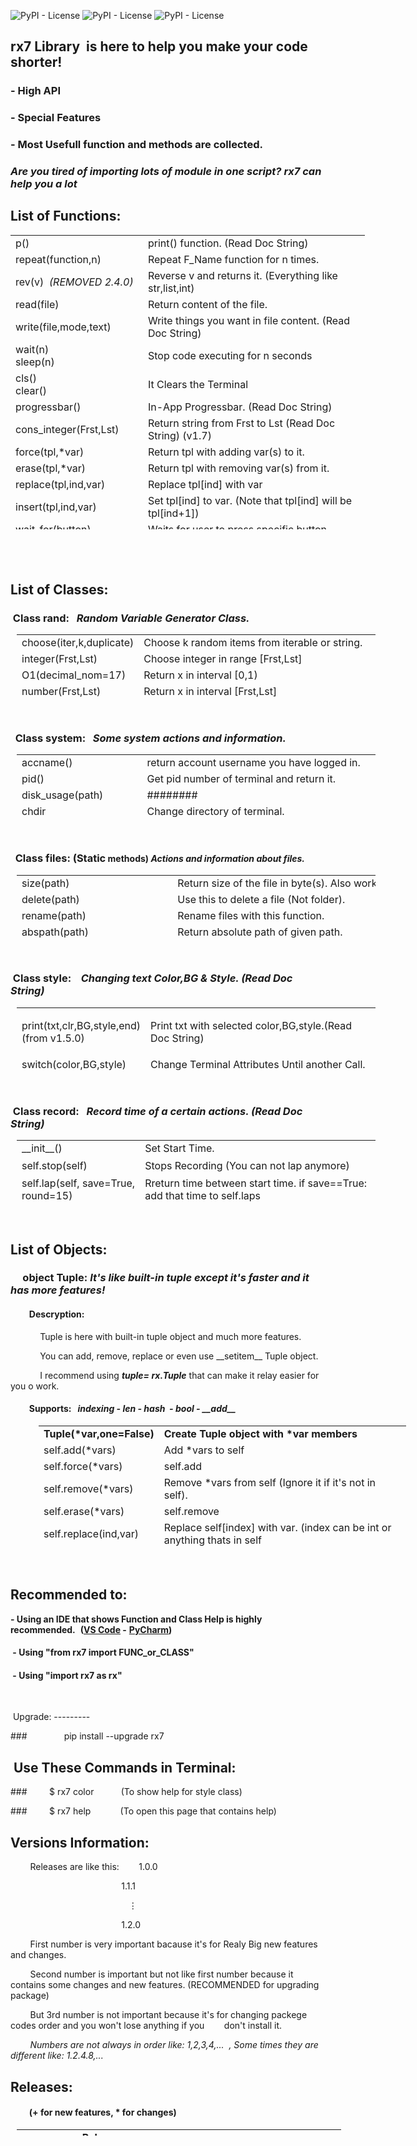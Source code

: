 ![PyPI - License](https://img.shields.io/badge/downloads-32k%2Fmonth-brightgreen?style=plastic) ![PyPI - License](https://img.shields.io/pypi/l/rx7?color=orange&style=plastic) ![PyPI - License](https://img.shields.io/badge/status-stable-success?style=plastic)

rx7 Library  is here to help you make your code shorter!
--------------------------------------------------------

### \- High API

### \- Special Features

### \- Most Usefull function and methods are collected.

###  **_Are you tired of importing lots of module in one script? rx7 can help you a lot_**

List of Functions:
------------------
<table style="height: 471px; width: 567px;">
<tbody>
<tr>
<td style="width: 155px;">p()</td>
<td style="width: 396px;">print() function. (Read Doc String)</td>
</tr>
<tr>
<td style="width: 155px;">repeat(function,n)</td>
<td style="width: 396px;">Repeat F_Name function for n times.</td>
</tr>
<tr>
<td style="width: 155px;">rev(v)&nbsp; <em>(REMOVED 2.4.0)</em></td>
<td style="width: 396px;">Reverse v and returns it. (Everything like str,list,int)&nbsp; &nbsp;</td>
</tr>
<tr>
<td style="width: 155px;">read(file)</td>
<td style="width: 396px;">Return content of the file.</td>
</tr>
<tr>
<td style="width: 155px;">write(file,mode,text)</td>
<td style="width: 396px;">Write things you want in file content.&nbsp;(Read Doc String)</td>
</tr>
<tr>
<td style="width: 155px;">wait(n)<br />sleep(n)</td>
<td style="width: 396px;">Stop code executing for n seconds</td>
</tr>
<tr>
<td style="width: 155px;">cls()<br />clear()</td>
<td style="width: 396px;">It Clears the Terminal</td>
</tr>
<tr>
<td style="width: 155px;">progressbar()</td>
<td style="width: 396px;">In-App Progressbar. (Read Doc String)</td>
</tr>
<tr>
<td style="width: 155px;">cons_integer(Frst,Lst)</td>
<td style="width: 396px;">Return string from Frst to Lst (Read Doc String) (v1.7)</td>
</tr>
<tr>
<td style="width: 155px;">force(tpl,*var)</td>
<td style="width: 396px;">Return tpl with adding var(s) to it.</td>
</tr>
<tr>
<td style="width: 155px;">erase(tpl,*var)</td>
<td style="width: 396px;">Return tpl with removing var(s) from it.</td>
</tr>
<tr>
<td style="width: 155px;">replace(tpl,ind,var)</td>
<td style="width: 396px;">Replace tpl[ind] with var</td>
</tr>
<tr>
<td style="width: 155px;">insert(tpl,ind,var)</td>
<td style="width: 396px;">Set tpl[ind] to var. (Note that tpl[ind] will be tpl[ind+1])</td>
</tr>
<tr>
<td style="width: 155px;">wait_for(button)</td>
<td style="width: 396px;">Waits for user to press specific button.&nbsp;</td>
</tr>
<tr>
<td style="width: 155px;">call_later(func,args,delay)</td>
<td style="width: 396px;">Call func(args) after delay time.&nbsp;</td>
</tr>
<tr>
<td style="width: 155px;">
<div>
<div>convert_bytes(num)</div>
</div>
</td>
<td style="width: 396px;">convert bytes to (KB,MB,GB,TB)</td>
</tr>
<tr>
<td style="width: 155px;">
<div>
<div>Input(prompt,default)</div>
<div>default_input()</div>
</div>
</td>
<td style="width: 396px;">Prompt an input message with default answer (value) <em>(ONLY ON WINDOWS)&nbsp;</em></td>
</tr>
<tr>
<td style="width: 155px;">
<div>
<div>restart_app()</div>
</div>
</td>
<td style="width: 396px;">Restart running python program</td>
</tr>
<tr>
<td style="width: 155px;">
<div>
<div>active_window_title()</div>
</div>
</td>
<td style="width: 396px;">Return Active Window Title</td>
</tr>
<tr>
<td style="width: 155px;">
<div>
<div>open_image(path)</div>
</div>
</td>
<td style="width: 396px;">Open image with default image viewer (Mac OS is not supported)</td>
</tr>
<tr>
<td style="width: 155px;">
<div>
<div>download(url)</div>
</div>
</td>
<td style="width: 396px;">To download files with memory saver and progressbar</td>
</tr>
<tr>
<td style="width: 155px;">
<div>
<div>extract(file,path,pwd)</div>
</div>
</td>
<td style="width: 396px;">Extract Zip file with password to path</td>
</tr>
<tr>
<td style="width: 155px;">
<div>
<div>screenshot(name)</div>
</div>
</td>
<td style="width: 396px;">Take a screenshot and save it.</td>
</tr>
<tr>
<td style="width: 155px;">
<div>
<div>func_info(function)</div>
</div>
</td>
<td style="width: 396px;">Print information of function</td>
</tr>
<tr>
<td style="width: 155px;">
<div>
<div>Check_Type</div>
</div>
</td>
<td style="width: 396px;">Decorator that raise TypeError if function argument type is wrong (Read Help)</td>
</tr>
<tr>
<td style="width: 155px;">
<div>
<div>Progressbar()</div>
</div>
</td>
<td style="width: 396px;">Generator of progressbar() which you can use it to do some stuff between your delays (Read Help)</td>
</tr>
<tr>
<td style="width: 155px;">
<div>
<div>pixel_color(X,Y)</div>
</div>
</td>
<td style="width: 396px;">Return RGB color of pixel[X,Y]</td>
</tr>
<tr>
<td style="width: 155px;">
<div>
<div>getpass(prompt)</div>
</div>
</td>
<td style="width: 396px;">
<div>
<div>Prompt&nbsp;for&nbsp;a&nbsp;password,&nbsp;with&nbsp;echo&nbsp;turned&nbsp;off.</div>
</div>
</td>
</tr>
<tr>
<td style="width: 155px;">
<div>
<div>import_module(path)</div>
</div>
</td>
<td style="width: 396px;">
<div>
<div>Return given path (file with any extension) as a Module</div>
</div>
</td>
</tr>
</tbody>
</table>
<h2>&nbsp;</h2>
<h2>List of Classes:</h2>
<h3>&nbsp;Class rand:&nbsp; &nbsp;<em>Random&nbsp;Variable&nbsp;Generator&nbsp;Class.</em></h3>
<table style="height: 100px; width: 574px; margin-left: 10px;" cellpadding="5px">
<tbody>
<tr>
<td style="width: 173px;">choose(iter,k,duplicate)</td>
<td style="width: 387px;">Choose k random items from iterable or string.</td>
</tr>
<tr>
<td style="width: 173px;">integer(Frst,Lst)</td>
<td style="width: 387px;">Choose integer in range [Frst,Lst]</td>
</tr>
<tr>
<td style="width: 173px;">O1(decimal_nom=17)</td>
<td style="width: 387px;">Return x in interval [0,1)</td>
</tr>
<tr>
<td style="width: 173px;">number(Frst,Lst)</td>
<td style="width: 387px;">Return x in interval [Frst,Lst]</td>
</tr>
<tr>
<td style="width: 173px;">shuffle(iterable)</td>
<td style="width: 387px;">Return shuffled version of iterable</td>
</tr>
</tbody>
</table>
<p>&nbsp;</p>
<h3>&nbsp; Class system:&nbsp; &nbsp;<em>Some system actions and information.</em></h3>
<table style="height: 100px; width: 574px; margin-left: 10px;" cellpadding="5px">
<tbody>
<tr>
<td style="width: 173px;">accname()</td>
<td style="width: 387px;">
<div>
<div>return&nbsp;account&nbsp;username&nbsp;you&nbsp;have&nbsp;logged&nbsp;in.</div>
</div>
</td>
</tr>
<tr>
<td style="width: 173px;">pid()</td>
<td style="width: 387px;">
<div>
<div>Get&nbsp;pid&nbsp;number&nbsp;of&nbsp;terminal&nbsp;and&nbsp;return&nbsp;it.</div>
</div>
</td>
</tr>
<tr>
<td style="width: 173px;">disk_usage(path)</td>
<td style="width: 387px;">########</td>
</tr>
<tr>
<td style="width: 173px;">chdir</td>
<td style="width: 387px;">Change directory of terminal.</td>
</tr>
<tr>
<td style="width: 173px;">SHUT_DOWN()</td>
<td style="width: 387px;">Shut Down the PC.</td>
</tr>
<tr>
<td style="width: 173px;">RESTART()</td>
<td style="width: 387px;">Restart the PC.</td>
</tr>
<tr>
<td style="width: 173px;">terminal_size()</td>
<td style="width: 387px;">Return terminal size in tuple&nbsp; (columns,lines).&nbsp;</td>
</tr>
<tr>
<td style="width: 173px;">cwd()</td>
<td style="width: 387px;">Return Carrent Working Directory.&nbsp;</td>
</tr>
<tr>
<td style="width: 173px;">ip_global()</td>
<td style="width: 387px;">Returns Global IP.</td>
</tr>
<tr>
<td style="width: 173px;">ip_local()</td>
<td style="width: 387px;">Returns Local IP.</td>
</tr>
<tr>
<td style="width: 173px;">ram_total()</td>
<td style="width: 387px;">Returns total ram of the system.</td>
</tr>
<tr>
<td style="width: 173px;">ram_used()</td>
<td style="width: 387px;">Returns Used Space of the ram of the system.</td>
</tr>
<tr>
<td style="width: 173px;">ram_free()</td>
<td style="width: 387px;">Returns Available (Free) space of system ram.</td>
</tr>
<tr>
<td style="width: 173px;">boot_time()</td>
<td style="width: 387px;">Return system boot time in seconds since the epoch.</td>
</tr>
<tr>
<td style="width: 173px;">device_name()</td>
<td style="width: 387px;">Returns Device Name</td>
</tr>
<tr>
<td style="width: 173px;">ip_website(url)</td>
<td style="width: 387px;">Returns url ip address</td>
</tr>
<tr>
<td style="width: 173px;">win10_notification()</td>
<td style="width: 387px;">Display windows 10 notification (READ DOCSTRING) (ONLY WIN10 SUPPORTED)</td>
</tr>
<tr>
<td style="width: 173px;">cpu_count(logical=True)</td>
<td style="width: 387px;">
<div>
<div>Return&nbsp;the&nbsp;number&nbsp;of&nbsp;logical/physical CPUs&nbsp;in&nbsp;the&nbsp;system</div>
</div>
</td>
</tr>
<tr>
<td style="width: 173px;">pyshell_execute_bit()</td>
<td style="width: 387px;">
<div>
<div>To&nbsp;determine&nbsp;whether Python&nbsp;shell&nbsp;is&nbsp;executing&nbsp;in&nbsp;32bit&nbsp;or&nbsp;64bit</div>
</div>
</td>
</tr>
<tr>
<td style="width: 173px;">pids()</td>
<td style="width: 387px;">
<div>
<div>
<div>
<div>Return&nbsp;a&nbsp;list&nbsp;of&nbsp;current&nbsp;running&nbsp;PIDs</div>
</div>
</div>
</div>
</td>
</tr>
<tr>
<td style="width: 173px;">pid_exists(pid)</td>
<td style="width: 387px;">Return True if pid exists else False</td>
</tr>
<tr>
<td style="width: 173px;">
<div>
<div>cpu_percent()</div>
</div>
</td>
<td style="width: 387px;">
<div>
<div>Return the&nbsp;current CPU&nbsp;utilization&nbsp;as&nbsp;a&nbsp;percentage</div>
</div>
</td>
</tr>
</tbody>
</table>
<p>&nbsp;</p>
<h3>&nbsp; Class files: (Static<strong style="font-size: 14px;">&nbsp;methods)&nbsp;</strong><em style="font-size: 14px;">Actions and information about files.</em></h3>
<table style="height: 100px; width: 574px; margin-left: 10px;" cellpadding="5px">
<tbody>
<tr>
<td style="width: 173px;">size(path)</td>
<td style="width: 387px;">
<div>
<div>Return&nbsp;size&nbsp;of&nbsp;the&nbsp;file&nbsp;in&nbsp;byte(s).&nbsp;Also&nbsp;work&nbsp;on&nbsp;directories.</div>
</div>
</td>
</tr>
<tr>
<td style="width: 173px;">delete(path)</td>
<td style="width: 387px;">
<div>
<div>Use&nbsp;this&nbsp;to&nbsp;delete&nbsp;a&nbsp;file&nbsp;(Not&nbsp;folder).</div>
</div>
</td>
</tr>
<tr>
<td style="width: 173px;">rename(path)</td>
<td style="width: 387px;">
<div>
<div>Rename&nbsp;files&nbsp;with&nbsp;this&nbsp;function.</div>
</div>
</td>
</tr>
<tr>
<td style="width: 173px;">abspath(path)</td>
<td style="width: 387px;">
<div>
<div>Return&nbsp;absolute&nbsp;path&nbsp;of&nbsp;given&nbsp;path.</div>
</div>
</td>
</tr>
<tr>
<td style="width: 173px;">exists(path)</td>
<td style="width: 387px;">Return Boolean. If exists True, else: False</td>
</tr>
<tr>
<td style="width: 173px;">mdftime(path)</td>
<td style="width: 387px;">
<div>
<div>Get&nbsp;last&nbsp;modify&nbsp;time&nbsp;of&nbsp;the&nbsp;file.</div>
</div>
</td>
</tr>
<tr>
<td style="width: 173px;">acstime(path)</td>
<td style="width: 387px;">
<div>
<div>Get&nbsp;last&nbsp;access&nbsp;time&nbsp;of&nbsp;the&nbsp;file.</div>
</div>
</td>
</tr>
<tr>
<td style="width: 173px;">move(src,dst)</td>
<td style="width: 387px;">Move file from src to dst. (Read Doc String of copy func)</td>
</tr>
<tr>
<td style="width: 173px;">copy(src,dst,metadata=True)</td>
<td style="width: 387px;">Copy file (with metadata) from src to dst. (Also work on folders)</td>
</tr>
<tr>
<td style="width: 173px;">hide(path)</td>
<td style="width: 387px;">Hide given path. (It can be file or directory.)</td>
</tr>
<tr>
<td style="width: 173px;">read_only(path,mode=True)</td>
<td style="width: 387px;">Make file or folder read-only. (Read Doc String)</td>
</tr>
<tr>
<td style="width: 173px;">read(path)</td>
<td style="width: 387px;">Return content of the path</td>
</tr>
<tr>
<td style="width: 173px;">write(path,text='',...)</td>
<td style="width: 387px;">Same as write function.</td>
</tr>
<tr>
<td style="width: 173px;">isdir(path)</td>
<td style="width: 387px;">Return True for directory and False for others.</td>
</tr>
<tr>
<td style="width: 173px;">isfile(path)</td>
<td style="width: 387px;">Return True for file and False for others.</td>
</tr>
<tr>
<td style="width: 173px;">is_hidden(path)</td>
<td style="width: 387px;">Check whether path is hidden or not</td>
</tr>
<tr>
<td style="width: 173px;">is_readonly(path)</td>
<td style="width: 387px;">Check whether path is readonly or not</td>
</tr>
<tr>
<td style="width: 173px;">search_file(pattern,path,mode)</td>
<td style="width: 387px;">search for pattern in path (Read function doc string)</td>
</tr>
<tr>
<td style="width: 173px;">search_content(path,word)</td>
<td style="width: 387px;">Search for word in <span style="text-decoration: underline;">all</span> files in path, return list of files that contain word</td>
</tr>
<tr>
<td style="width: 173px;">mkdir(path)</td>
<td style="width: 387px;">Make directory (More than one if its possible!)</td>
</tr>
<tr>
<td style="width: 173px;">generate_tree(dir_path)</td>
<td style="width: 387px;">Returns a visual tree of dir_path</td>
</tr>
<tr>
<td style="width: 173px;"><strong>&nbsp; &nbsp; &nbsp; &nbsp; MEMBERS&nbsp;(<em>Family)</em></strong></td>
<td style="width: 387px;">&nbsp;</td>
</tr>
<tr>
<td style="width: 193px;">MEMBERS.all_exactdir</td>
<td style="width: 357px;">List of all&nbsp;things those are in exact directory</td>
</tr>
<tr>
<td style="width: 193px;">
<div>
<div>MEMBERS.files_exactdir</div>
</div>
</td>
<td style="width: 357px;">List of files which are in exact directory</td>
</tr>
<tr>
<td style="width: 193px;">
<div>
<div>
<div>
<div>MEMBERS.dirs_exactdir</div>
</div>
</div>
</div>
</td>
<td style="width: 357px;">List of dirs&nbsp; which are in exact directory</td>
</tr>
<tr>
<td style="width: 193px;">MEMBERS.files_all</td>
<td style="width: 357px;">List of files&nbsp;which are in exact directory and all sub-directories</td>
</tr>
<tr>
<td style="width: 193px;">MEMBERS.files_all_sep</td>
<td style="width: 357px;">List of files&nbsp;which are in exact directory and all sub-directories&nbsp;seprated by their directories</td>
</tr>
<tr>
<td style="width: 193px;">
<div>
<div>
<div>
<div>MEMBERS.dirs_all</div>
</div>
</div>
</div>
</td>
<td style="width: 357px;">List of&nbsp;directories (Exact dir and all sub-dirs)&nbsp;</td>
</tr>
<tr>
<td style="width: 193px;">MEMBERS.all_all_sep</td>
<td style="width: 357px;">List&nbsp; of everything thing in path (exact dir &amp; sub-dirs)</td>
</tr>
</tbody>
</table>
<p>&nbsp;</p>
<h3>&nbsp;Class style:&nbsp; &nbsp; <em>Changing text Color,BG &amp; Style. (Read Doc String)</em></h3>
<table style="height: 100px; width: 574px; margin-left: 10px;" cellpadding="5px">
<tbody>
<tr style="height: 15.0625px;">
<td style="width: 173px; height: 15.0625px;">
<p>print(txt,clr,BG,style,end)<br />(from v1.5.0)</p>
</td>
<td style="width: 387px; height: 15.0625px;">Print txt with selected color,BG,style.(Read Doc String)</td>
</tr>
<tr style="height: 18px;">
<td style="width: 173px; height: 18px;">switch(color,BG,style)</td>
<td style="width: 387px; height: 18px;">Change Terminal Attributes Until another Call.</td>
</tr>
<tr style="height: 18px;">
<td style="width: 173px; height: 18px;">
<div>
<div>switch_default()</div>
</div>
</td>
<td style="width: 387px; height: 18px;">Restore Terminal Attributes.</td>
</tr>
<tr style="height: 18px;">
<td style="width: 173px; height: 18px;">
<div>
<div>reset</div>
</div>
</td>
<td style="width: 387px; height: 18px;">switch_default()</td>
</tr>
<tr style="height: 18px;">
<td style="width: 173px; height: 18px;">
<div>
<div>log_&nbsp; <em>(Family)</em></div>
</div>
</td>
<td style="width: 387px; height: 18px;">5 Different Style.print with ready color and style</td>
</tr>
</tbody>
</table>
<p>&nbsp;</p>
<h3>&nbsp;Class record:&nbsp; &nbsp;<em>Record time of a certain actions. (Read Doc String)</em></h3>
<table style="height: 100px; width: 574px; margin-left: 10px;" cellpadding="5px">
<tbody>
<tr style="height: 18px;">
<td style="width: 173px; height: 18px;">__init__()</td>
<td style="width: 387px; height: 18px;">Set Start Time.</td>
</tr>
<tr style="height: 30px;">
<td style="width: 173px; height: 30px;">self.stop(self)</td>
<td style="width: 387px; height: 30px;">Stops Recording (You can not lap anymore)</td>
</tr>
<tr style="height: 23.8125px;">
<td style="width: 173px; height: 23.8125px;">self.lap(self, save=True, round=15)</td>
<td style="width: 387px; height: 23.8125px;">Rreturn time between start time. if save==True: add that time to self.laps</td>
</tr>
<tr style="height: 23.8125px;">
<td style="width: 173px; height: 23.8125px;">self.laps</td>
<td style="width: 387px; height: 23.8125px;">A list that contains all laps you have done</td>
</tr>
<tr style="height: 23.8125px;">
<td style="width: 173px; height: 23.8125px;">self.reset(self, start=False)</td>
<td style="width: 387px; height: 23.8125px;">Empty self.laps, if start is True: set start time to now</td>
</tr>
<tr style="height: 23.8125px;">
<td style="width: 173px; height: 23.8125px;">self.last_lap(save=True)</td>
<td style="width: 387px; height: 23.8125px;">Return elapsed time from last lap (save it in self.laps if save is true)</td>
</tr>
</tbody>
</table>
<p>&nbsp;</p>
<h2>List of Objects:</h2>
<h3>&nbsp; &nbsp; &nbsp;object Tuple:<strong>&nbsp;</strong><em>It's like built-in tuple except it's faster and it has more features!</em></h3>
<h4>&nbsp; &nbsp; &nbsp; &nbsp; &nbsp;Descryption:</h4>
<p><em>&nbsp; &nbsp; &nbsp; &nbsp; &nbsp; &nbsp;&nbsp;</em>Tuple is here with built-in tuple object and much more features.</p>
<p>&nbsp; &nbsp; &nbsp; &nbsp; &nbsp; &nbsp; You can add, remove, replace or even use __setitem__ Tuple object.</p>
<p>&nbsp; &nbsp; &nbsp; &nbsp; &nbsp; &nbsp; I recommend using <em><strong>tuple= rx.Tuple</strong></em> that can make it relay easier for you o work.</p>
<h4>&nbsp; &nbsp; &nbsp; &nbsp; &nbsp;Supports:<em>&nbsp; &nbsp;indexing - len - hash&nbsp; - bool - __add__&nbsp;</em></h4>
<table style="height: 196px; width: 588px; margin-left: 45px;">
<tbody>
<tr style="height: 18px;">
<td style="width: 155px; height: 18px;"><strong>Tuple(*var,one=False)</strong></td>
<td style="width: 417px; height: 18px;"><strong>Create Tuple object with *var members</strong></td>
</tr>
<tr style="height: 18px;">
<td style="width: 155px; height: 18px;">self.add(*vars)</td>
<td style="width: 417px; height: 18px;">Add *vars to self</td>
</tr>
<tr style="height: 18px;">
<td style="width: 155px; height: 18px;">self.force(*vars)</td>
<td style="width: 417px; height: 18px;">self.add</td>
</tr>
<tr style="height: 18px;">
<td style="width: 155px; height: 18px;">self.remove(*vars)</td>
<td style="width: 417px; height: 18px;">Remove *vars from self (Ignore it if it's not in self).</td>
</tr>
<tr style="height: 18px;">
<td style="width: 155px; height: 18px;">self.erase(*vars)</td>
<td style="width: 417px; height: 18px;">self.remove</td>
</tr>
<tr style="height: 36px;">
<td style="width: 155px; height: 36px;">self.replace(ind,var)</td>
<td style="width: 417px; height: 36px;">Replace self[index] with var. (index can be int or anything thats in self</td>
</tr>
<tr style="height: 19.5781px;">
<td style="width: 155px; height: 19.5781px;">self[index]=var</td>
<td style="width: 417px; height: 19.5781px;">Set self[index] to var. (Like lists) (it does not replace)</td>
</tr>
</tbody>
</table>
<p>&nbsp;</p>
<h2>Recommended to:</h2>

 **- Using an IDE that shows Function and Class Help is highly recommended.**  **([VS Code](https://code.visualstudio.com/ "Microsoft VS Code") -** **[PyCharm](https://www.jetbrains.com/pycharm/ "Microsoft Visual Studio Code"))**

####  - Using "from rx7 import FUNC\_or\_CLASS"

####  - Using "import rx7 as rx"
<p>&nbsp;</p>
 Upgrade:
---------

###&nbsp;&nbsp;&nbsp;&nbsp;&nbsp;&nbsp;&nbsp;&nbsp;&nbsp;&nbsp;&nbsp;&nbsp;&nbsp;&nbsp;&nbsp;pip install --upgrade rx7

 Use These Commands in Terminal:
--------------------------------

###&nbsp;&nbsp;&nbsp;&nbsp;&nbsp;&nbsp;&nbsp;&nbsp; $ rx7 color           (To show help for style class)

###&nbsp;&nbsp;&nbsp;&nbsp;&nbsp;&nbsp;&nbsp;&nbsp; $ rx7 help            (To open this page that contains help)

Versions Information:
---------------------

        Releases are like this:        1.0.0

 &nbsp;&nbsp;&nbsp;&nbsp;&nbsp;&nbsp;&nbsp;&nbsp;&nbsp;&nbsp;&nbsp;&nbsp;&nbsp;&nbsp;&nbsp;&nbsp;&nbsp;&nbsp;&nbsp;&nbsp;&nbsp;&nbsp;&nbsp;&nbsp;&nbsp;&nbsp;&nbsp;&nbsp;&nbsp;&nbsp;&nbsp;&nbsp;&nbsp;&nbsp;&nbsp;&nbsp;&nbsp;&nbsp;&nbsp;&nbsp;&nbsp;&nbsp;&nbsp;&nbsp;1.1.1

 &nbsp;&nbsp;&nbsp;&nbsp;&nbsp;&nbsp;&nbsp;&nbsp;&nbsp;&nbsp;&nbsp;&nbsp;&nbsp;&nbsp;&nbsp;&nbsp;&nbsp;&nbsp;&nbsp;&nbsp;&nbsp;&nbsp;&nbsp;&nbsp;&nbsp;&nbsp;&nbsp;&nbsp;&nbsp;&nbsp;&nbsp;&nbsp;&nbsp;&nbsp;&nbsp;&nbsp;&nbsp;&nbsp;&nbsp;&nbsp;&nbsp;&nbsp;&nbsp;&nbsp;   ⋮

 &nbsp;&nbsp;&nbsp;&nbsp;&nbsp;&nbsp;&nbsp;&nbsp;&nbsp;&nbsp;&nbsp;&nbsp;&nbsp;&nbsp;&nbsp;&nbsp;&nbsp;&nbsp;&nbsp;&nbsp;&nbsp;&nbsp;&nbsp;&nbsp;&nbsp;&nbsp;&nbsp;&nbsp;&nbsp;&nbsp;&nbsp;&nbsp;&nbsp;&nbsp;&nbsp;&nbsp;&nbsp;&nbsp;&nbsp;&nbsp;&nbsp;&nbsp;&nbsp;&nbsp;1.2.0

        First number is very important bacause it's for Realy Big new features and changes.

        Second number is important but not like first number because it contains some changes and new features. (RECOMMENDED for upgrading package)

        But 3rd number is not important because it's for changing packege codes order and you won't lose anything if you        don't install it.

        _Numbers are not always in order like: 1,2,3,4,...  , Some times they are different like: 1.2.4.8,..._

Releases:
---------

####          (+ for new features, \* for changes)
<table style="height: 10px; margin-left: 10px; width: 519px;" cellpadding="5">
<tbody>
<tr style="height: 42px;">
<td style="width: 119px; height: 42px; text-align: center;"><strong>Version</strong></td>
<td style="width: 153px; height: 42px; text-align: center;"><strong>Release Date</strong></td>
<td style="width: 513px; height: 42px; text-align: center;"><strong>New Features &amp; Changes</strong></td>
</tr>
<tr style="height: 25px;">
<td style="width: 119px; height: 25px; text-align-last: center; text-align: center;">
<p style="text-align: center;">2.7.0</p>
</td>
<td style="width: 153px; height: 25px; text-align: center;">10/15/2020</td>
<td style="width: 513px; height: 25px; text-align: center;">
<div style="text-align: left;">+ getpass()</div>
<div style="text-align: left;">+ style.log_ Family</div>
<div style="text-align: left;">+ style.reset() = style.switch_default()</div>
<div style="text-align: left;">+ load_module()</div>
<div style="text-align: left;">+ record.last_lap()</div>
</td>
</tr>
<tr style="height: 25px;">
<td style="width: 119px; height: 25px; text-align-last: center; text-align: center;">
<p style="text-align: center;">2.6.0</p>
</td>
<td style="width: 153px; height: 25px; text-align: center;">10/1/2020</td>
<td style="width: 513px; height: 25px; text-align: center;">
<div style="text-align: left;">+ system.cpu_percent()</div>
<div style="text-align: left;">+ system.pid_exists()</div>
<div style="text-align: left;">+ Progressbar()&nbsp;<em>(Generator)</em></div>
<div style="text-align: left;">+ pixel_color()</div>
</td>
</tr>
<tr style="height: 25px;">
<td style="width: 119px; height: 25px; text-align-last: center; text-align: center;">
<p style="text-align: center;">2.5.0</p>
</td>
<td style="width: 153px; height: 25px; text-align: center;">09/15/2020</td>
<td style="width: 513px; height: 25px; text-align: center;">
<div style="text-align: left;">+ Check_Type decorator</div>
<div style="text-align: left;">+ system.pyshell_execute_bit()</div>
<div style="text-align: left;">+ system.pids()</div>
<div style="text-align: left;">+ record.lap&nbsp;round&nbsp;arg</div>
</td>
</tr>
<tr style="height: 25px;">
<td style="width: 119px; height: 25px; text-align-last: center; text-align: center;">
<p style="text-align: center;">2.4.0</p>
</td>
<td style="width: 153px; height: 25px; text-align: center;">09/01/2020</td>
<td style="width: 513px; height: 25px; text-align: center;">
<div style="text-align: left;">* rand -&gt; random</div>
<div>
<div style="text-align: left;">+ random.shuffle()</div>
<div>
<div style="text-align: left;">+ repeat function supports parameters</div>
<div>
<div style="text-align: left;">+ sleep = wait&nbsp; &nbsp;---&nbsp; &nbsp;clear = cls&nbsp; &nbsp;---&nbsp; &nbsp;default_input = Input</div>
<div style="text-align: left;">+ system.cpu_count()</div>
</div>
</div>
</div>
</td>
</tr>
<tr style="height: 25px;">
<td style="width: 119px; height: 25px; text-align-last: center; text-align: center;">
<p style="text-align: center;">2.3.0</p>
</td>
<td style="width: 153px; height: 25px; text-align: center;">08/19/2020</td>
<td style="width: 513px; height: 25px; text-align: center;">
<p style="text-align: left;">+ extract()</p>
<p style="text-align: left;">+ screenshot()</p>
<p style="text-align: left;">+ func_info()</p>
</td>
</tr>
<tr style="height: 25px;">
<td style="width: 119px; height: 25px; text-align-last: center; text-align: center;">
<p style="text-align: center;">2.2.0</p>
</td>
<td style="width: 153px; height: 25px; text-align: center;">08/03/2020</td>
<td style="width: 513px; height: 25px; text-align: center;">
<p style="text-align: left;">+ download()</p>
<p style="text-align: left;">+ system.ip_website()</p>
<p style="text-align: left;">+ system.win10_notification</p>
</td>
</tr>
<tr style="height: 25px;">
<td style="width: 119px; height: 25px; text-align-last: center; text-align: center;">
<p style="text-align: center;">2.1.0</p>
</td>
<td style="width: 153px; height: 25px; text-align: center;">07/15/2020</td>
<td style="width: 513px; height: 25px; text-align: center;">
<p style="text-align: left;">* style class better performance in linux</p>
<p style="text-align: left;">+&nbsp;<span style="text-align: center;">MEMBERS&nbsp;group&nbsp;in&nbsp;files&nbsp;class</span></p>
<p style="text-align: left;"><span style="text-align: center;">+ File object:&nbsp; self.basename, self.ext</span></p>
<p style="text-align: left;"><span style="text-align: center;">+ system.device_name()</span></p>
<p style="text-align: left;"><span style="text-align: center;">+&nbsp;</span><span style="text-align: center;">active_window_title() --- open_image()</span></p>
</td>
</tr>
<tr style="height: 25px;">
<td style="width: 119px; height: 25px; text-align-last: center; text-align: center;">
<p style="text-align: center;"><strong>2.0.0</strong></p>
</td>
<td style="width: 153px; height: 25px; text-align: center;"><strong>07/01/2020</strong></td>
<td style="width: 513px; height: 25px; text-align: center;">
<p style="text-align: left;">+ <strong>Tuple object&nbsp; &nbsp;---&nbsp; &nbsp;rxobject</strong></p>
<p style="text-align: left;">+ record.reset()&nbsp; &nbsp;---&nbsp; &nbsp;record.lap new arg</p>
<p style="text-align: left;">+ New methods of files</p>
<p style="text-align: left;">&nbsp; &nbsp; &nbsp; files.is_readonly()&nbsp; &nbsp;---&nbsp; &nbsp;files.is_hidden()</p>
<p style="text-align: left;"><strong>&nbsp; &nbsp; &nbsp; files.search_file()&nbsp; &nbsp;---&nbsp; &nbsp;files.search_content()</strong></p>
<p style="text-align: left;">&nbsp; &nbsp; &nbsp; files.copy new arg</p>
<p style="text-align: left;"><strong>&nbsp; &nbsp; &nbsp; files.generate_tree()</strong></p>
<p style="text-align: left;"><strong>+ File.MEMBERS </strong>(when in File(path), path is a directory&nbsp; (self.MEMBERS.TYPE_PATH)</p>
<p style="text-align: left;"><strong>+ File.tree&nbsp; &nbsp; ---&nbsp; &nbsp; &nbsp;File.tree_dirs</strong></p>
<p style="text-align: left;"><strong>+ Input()</strong>&nbsp; <em>(Only on windows)</em></p>
<p style="text-align: left;">+ restart_app()</p>
<p style="text-align: left;">&nbsp;</p>
</td>
</tr>
<tr style="height: 25px;">
<td style="width: 119px; height: 25px; text-align-last: center; text-align: center;">1.9.0</td>
<td style="width: 153px; height: 25px;">&nbsp; 06/09/2020</td>
<td style="width: 513px; height: 25px; text-align: center;">
<p style="text-align: left;">* re() --&gt; repeat()</p>
<p style="text-align: left;">+ New Methods of System Class:&nbsp; ip_global(),&nbsp;ip_local(),&nbsp;ram_free(), ram_percent(),&nbsp;ram_total(),&nbsp;ram_used(), boot_time()</p>
<p style="text-align: left;">+ convert_bytes()</p>
</td>
</tr>
<tr style="height: 25px;">
<td style="width: 119px; height: 25px; text-align-last: center; text-align: center;">1.8.0</td>
<td style="width: 153px; height: 25px; text-align: center;">05/24/2020</td>
<td style="width: 513px; height: 25px; text-align: center;">
<div style="text-align: left;">+ style.switch_default()</div>
<div>
<div style="text-align: left;">+ Now Linux&nbsp;supports&nbsp;cls()</div>
<div>
<div style="text-align: left;">+ style&nbsp;object:&nbsp;supports&nbsp;multiply,add,index</div>
<div>
<div style="text-align: left;">+ rand.choice Choose &gt;1 &amp; duplicate</div>
<div style="text-align: left;">* rand.choice --&gt; rand.choose</div>
</div>
</div>
</div>
</td>
</tr>
<tr style="height: 25px;">
<td style="width: 119px; height: 25px; text-align-last: center; text-align: center;">1.7.0</td>
<td style="width: 153px; height: 25px; text-align: center;">&nbsp; 05/08/2020</td>
<td style="width: 513px; height: 25px; text-align: center;">
<div>
<div style="text-align: left;">+ call_later()&nbsp;&nbsp;-&nbsp;&nbsp;wait_for()</div>
<div style="text-align: left;">+ terminal_size()&nbsp;&nbsp;-&nbsp;&nbsp;cwd()</div>
<div style="text-align: left;">+ right_port,left_port arg for progressbar()</div>
<div style="text-align: left;">+ file.remove() for static usage</div>
<div style="text-align: left;">+ self.type in file class</div>
<div style="text-align: left;">+ if in file(x), x is a directory:<br />x.files , x.file_list , x.all_files , x.all_files_sep</div>
<div style="text-align: left;">+ file.isdir() , file.isfile() for static usage.</div>
<div style="text-align: left;">* string() =&gt; cons_int()</div>
<div style="text-align: left;">* progressbar() arg names</div>
<div style="text-align: left;">* file.delete() and file.delete_dir()&nbsp;=&gt;&nbsp;delete()</div>
<div style="text-align: left;">* Change replace() and insert() args oreder</div>
</div>
</td>
</tr>
<tr style="height: 25px;">
<td style="width: 119px; height: 25px; text-align-last: center; text-align: center;">1.5.0</td>
<td style="width: 153px; height: 25px; text-align: center;">04/21/2020</td>
<td style="width: 513px; height: 25px; text-align: left;">
<div>
<div>
<div>+ 'replace' and insert 'functions' for tuples</div>
<div>+ 'end' arg for style.print()</div>
<div>+ 'self.laps' in record class will display all laps</div>
<div>* style.text =&gt; style.print</div>
<div>* record.stop =&gt; record.lap</div>
<div>* now 'record.stop()' will stop recording.</div>
</div>
</div>
</td>
</tr>
<tr style="height: 25px;">
<td style="width: 119px; height: 25px; text-align-last: center; text-align: center;">1.3.0</td>
<td style="width: 153px; height: 25px;">&nbsp;04/08/2020</td>
<td style="width: 513px; height: 25px; text-align: center;">
<div style="text-align: left;">+ __init__ &amp; read &amp; write &amp; content&nbsp; func&nbsp;of&nbsp;file&nbsp;class</div>
<div style="text-align: left;">* Prgoressbar&nbsp;default&nbsp;args</div>
</td>
</tr>
<tr style="height: 25px;">
<td style="width: 119px; height: 25px; text-align-last: center;">
<p style="text-align: center;">1.0.0</p>
</td>
<td style="width: 153px; height: 25px;">
<p style="text-align: center;">03/18/2020</p>
</td>
<td style="width: 513px; height: 25px; text-align: center;">####</td>
</tr>
</tbody>
</table>